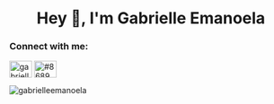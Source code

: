 <h1 align="center">Hey 🤟, I'm Gabrielle Emanoela</h1>


<h3 align="left">Connect with me:</h3>
<p align="left">
<a href="https://linkedin.com/in/gabrielleemanoela" target="blank"><img align="center" src="https://cdn.jsdelivr.net/npm/simple-icons@3.0.1/icons/linkedin.svg" alt="gabrielleemanoela" height="30" width="40" /></a>
<a href="https://discord.gg/#8689" target="blank"><img align="center" src="https://cdn.jsdelivr.net/npm/simple-icons@3.0.1/icons/discord.svg" alt="#8689" height="30" width="40" /></a>
</p>

<p><img align="left" src="https://github-readme-stats.vercel.app/api/top-langs?username=gabrielleemanoela&show_icons=true&theme=dark&title_color=e826d2&text_color=ffffff&locale=en&layout=compact" alt="gabrielleemanoela" /></p>

